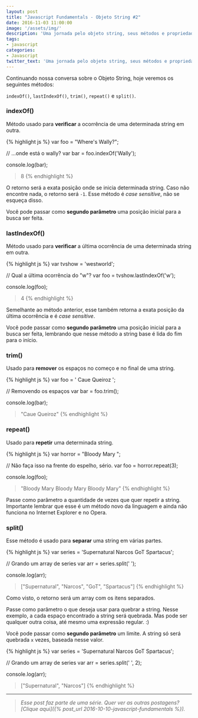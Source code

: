 ```yaml
---
layout: post
title: "Javascript Fundamentals - Objeto String #2"
date: 2016-11-03 11:00:00
image: '/assets/img/'
description: 'Uma jornada pelo objeto string, seus métodos e propriedades.'
tags:
- javascript
categories:
- Javascript
twitter_text: 'Uma jornada pelo objeto string, seus métodos e propriedades.'
---
```


Continuando nossa conversa sobre o Objeto String, hoje veremos os seguintes métodos:

`indexOf()`, `lastIndexOf()`, `trim()`, `repeat()` e `split()`. 

### indexOf()

Método usado para **verificar** a ocorrência de uma determinada string em outra.

{% highlight js %}
var foo = "Where's Wally?";

// ...onde está o wally?
var bar = foo.indexOf('Wally');

console.log(bar);
> 8
{% endhighlight %}

O retorno será a exata posição onde se inicia determinada string. Caso não encontre nada, o retorno será `-1`. Esse método é _case sensitive_, não se esqueça disso.

Você pode passar como **segundo parâmetro** uma posição inicial para a busca ser feita.

### lastIndexOf()

Método usado para **verificar** a última ocorrência de uma determinada string em outra.

{% highlight js %}
var tvshow = 'westworld';

// Qual a última ocorrência do "w"?
var foo = tvshow.lastIndexOf('w');

console.log(foo);
> 4
{% endhighlight %}

Semelhante ao método anterior, esse também retorna a exata posição da última ocorrência e é _case sensitive_.

Você pode passar como **segundo parâmetro** uma posição inicial para a busca ser feita, lembrando que nesse método a string base é lida do fim para o início.

### trim()

Usado para **remover** os espaços no começo e no final de uma string.

{% highlight js %}
var foo = '   Caue Queiroz         ';

// Removendo os espaços
var bar = foo.trim();

console.log(bar);
> "Caue Queiroz"
{% endhighlight %}

### repeat()

Usado para **repetir** uma determinada string.

{% highlight js %}
var horror = "Bloody Mary ";

// Não faça isso na frente do espelho, sério.
var foo = horror.repeat(3);

console.log(foo);
> "Bloody Mary Bloody Mary Bloody Mary"
{% endhighlight %}

Passe como parâmetro a quantidade de vezes que quer repetir a string. Importante lembrar que esse é um método novo da linguagem e ainda não funciona no Internet Explorer e no Opera.

### split()

Esse método é usado para **separar** uma string em várias partes.

{% highlight js %}
var series = 'Supernatural Narcos GoT Spartacus';

// Grando um array de series
var arr = series.split(' ');

console.log(arr);
> ["Supernatural", "Narcos", "GoT", "Spartacus"]
{% endhighlight %}

Como visto, o retorno será um array com os itens separados.

Passe como parâmetro o que deseja usar para quebrar a string. Nesse exemplo, a cada espaço encontrado a string será quebrada. Mas pode ser qualquer outra coisa, até mesmo uma expressão regular. :)

Você pode passar como **segundo parâmetro** um limite. A string só será quebrada `x` vezes, baseada nesse valor.

{% highlight js %}
var series = 'Supernatural Narcos GoT Spartacus';

// Grando um array de series
var arr = series.split(' ', 2);

console.log(arr);
> ["Supernatural", "Narcos"]
{% endhighlight %}

---

> _Esse post faz parte de uma série. Quer ver as outras postagens? [Clique aqui]({% post_url 2016-10-10-javascript-fundamentals %})._